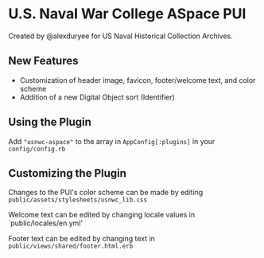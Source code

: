 # U.S. Naval War College ASpace PUI

Created by @alexduryee for US Naval Historical Collection Archives.

## New Features

- Customization of header image, favicon, footer/welcome text, and color scheme
- Addition of a new Digital Object sort (Identifier)

## Using the Plugin

Add `"usnwc-aspace"` to the array in `AppConfig[:plugins]` in your `config/config.rb`

## Customizing the Plugin

Changes to the PUI's color scheme can be made by editing `public/assets/stylesheets/usnwc_lib.css`

Welcome text can be edited by changing locale values in `public/locales/en.yml'

Footer text can be edited by changing text in `public/views/shared/footer.html.erb`
